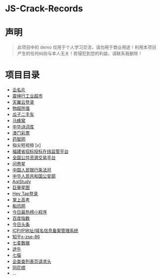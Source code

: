 # JS-Crack-Records

# 声明

>   此项目中的 demo 仅用于个人学习交流，请勿用于商业用途！利用本项目产生的任何纠纷与本人无关！若侵犯到您的利益，请联系我删除！

# 项目目录

*   [企名片](https://github.com/leishufei/JS-Crack-Records/tree/main/qimingpian)
*   [震坤行工业超市](https://github.com/leishufei/JS-Crack-Records/tree/main/zkh)
*   [天翼云登录](https://github.com/leishufei/JS-Crack-Records/tree/main/ctyun)
*   [物超所值](https://github.com/leishufei/JS-Crack-Records/tree/main/wcsz)
*    [瓜子二手车](https://github.com/leishufei/JS-Crack-Records/tree/main/guazi)
*   [马蜂窝](https://github.com/leishufei/JS-Crack-Records/tree/main/mfw)
*   [中华诗词库](https://github.com/leishufei/JS-Crack-Records/tree/main/zhsck)
*   [澳门彩票](https://github.com/leishufei/JS-Crack-Records/tree/main/macau)
*   [药智网](https://github.com/leishufei/JS-Crack-Records/tree/main/yzw)
*   指尖短视频 [x]
*   [福建省招标投标在线监管平台](https://github.com/leishufei/JS-Crack-Records/tree/main/ggzyjd)
*   [全国公共资源交易平台](https://github.com/leishufei/JS-Crack-Records/tree/main/zwfwb)
*   [问卷星](https://github.com/leishufei/JS-Crack-Records/tree/main/wjx)
*    [中国人民银行条法司](https://github.com/leishufei/JS-Crack-Records/tree/main/pbc)
*   [中华人民共和国公安部](https://github.com/leishufei/JS-Crack-Records/tree/main/mps)
*    [AqiStudy](https://github.com/leishufei/JS-Crack-Records/tree/main/aqistudy)
*    [巨量星图](https://github.com/leishufei/JS-Crack-Records/tree/main/%E5%B7%A8%E9%87%8F%E6%98%9F%E5%9B%BE)
*    [Hey Tap登录](https://github.com/leishufei/JS-Crack-Records/tree/main/Hey%20Tap%E7%99%BB%E5%BD%95)
*    [掌上高考](https://github.com/leishufei/JS-Crack-Records/tree/main/%E6%8E%8C%E4%B8%8A%E9%AB%98%E8%80%83)
*    [船讯网](https://github.com/leishufei/JS-Crack-Records/tree/main/%E8%88%B9%E8%AE%AF%E7%BD%91)
*    [今日最热榜小程序](https://github.com/leishufei/JS-Crack-Records/tree/main/%E4%BB%8A%E6%97%A5%E6%9C%80%E7%83%AD%E6%A6%9C%E5%B0%8F%E7%A8%8B%E5%BA%8F)
*    [百度指数](https://github.com/leishufei/JS-Crack-Records/tree/main/%E7%99%BE%E5%BA%A6%E6%8C%87%E6%95%B0)
*    [今日头条](https://github.com/leishufei/JS-Crack-Records/tree/main/%E4%BB%8A%E6%97%A5%E5%A4%B4%E6%9D%A1pc)
*    [ICP/IP地址/域名信息备案管理系统](https://github.com/leishufei/JS-Crack-Records/tree/main/ICP_IP%20%E5%9C%B0%E5%9D%80_%E5%9F%9F%E5%90%8D%E4%BF%A1%E6%81%AF%E5%A4%87%E6%A1%88%E7%AE%A1%E7%90%86%E7%B3%BB%E7%BB%9F)
*    [知乎x-zse-86](https://github.com/leishufei/JS-Crack-Records/blob/main/%E7%9F%A5%E4%B9%8Ex-zse-86)
*    [七麦数据](https://github.com/leishufei/JS-Crack-Records/tree/main/%E4%B8%83%E9%BA%A6%E6%95%B0%E6%8D%AE)
*    [途牛](https://github.com/leishufei/JS-Crack-Records/tree/main/%E9%80%94%E7%89%9B)
*    [七猫](https://github.com/leishufei/JS-Crack-Records/tree/main/%E4%B8%83%E7%8C%AB%E5%B0%8F%E8%AF%B4)
*    [企查查列表页请求头](https://github.com/leishufei/JS-Crack-Records/tree/main/%E4%BC%81%E6%9F%A5%E6%9F%A5%E5%88%97%E8%A1%A8%E9%A1%B5%E8%AF%B7%E6%B1%82%E5%A4%B4)
*    [同花顺](https://github.com/leishufei/JS-Crack-Records/tree/main/%E5%90%8C%E8%8A%B1%E9%A1%BAcookie)
*   \...
